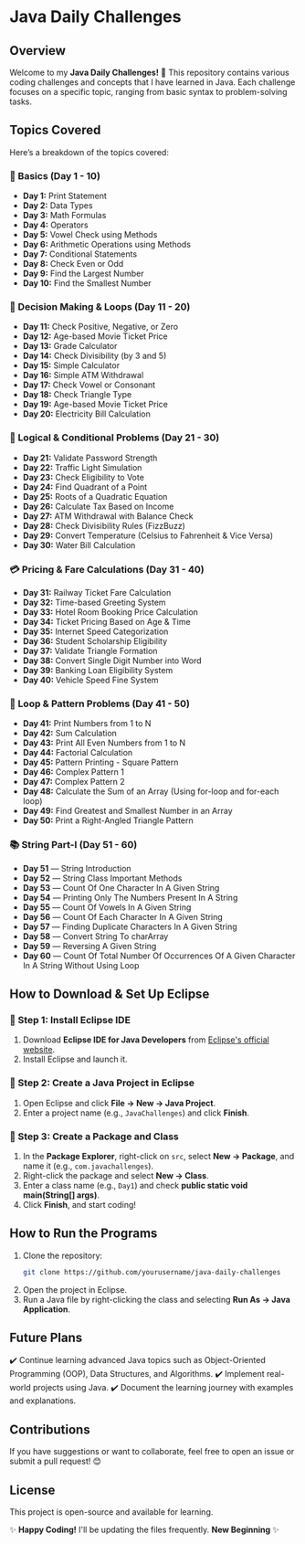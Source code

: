 # Java Daily Challenges

## Overview
Welcome to my **Java Daily Challenges!** 🚀 This repository contains various coding challenges and concepts that I have learned in Java. Each challenge focuses on a specific topic, ranging from basic syntax to problem-solving tasks.

## Topics Covered
Here’s a breakdown of the topics covered:

### 🔰 Basics (Day 1 - 10)
- **Day 1:** Print Statement
- **Day 2:** Data Types
- **Day 3:** Math Formulas
- **Day 4:** Operators
- **Day 5:** Vowel Check using Methods
- **Day 6:** Arithmetic Operations using Methods
- **Day 7:** Conditional Statements
- **Day 8:** Check Even or Odd
- **Day 9:** Find the Largest Number
- **Day 10:** Find the Smallest Number

### 🧮 Decision Making & Loops (Day 11 - 20)
- **Day 11:** Check Positive, Negative, or Zero
- **Day 12:** Age-based Movie Ticket Price
- **Day 13:** Grade Calculator
- **Day 14:** Check Divisibility (by 3 and 5)
- **Day 15:** Simple Calculator
- **Day 16:** Simple ATM Withdrawal
- **Day 17:** Check Vowel or Consonant
- **Day 18:** Check Triangle Type
- **Day 19:** Age-based Movie Ticket Price
- **Day 20:** Electricity Bill Calculation

### 🔎 Logical & Conditional Problems (Day 21 - 30)
- **Day 21:** Validate Password Strength
- **Day 22:** Traffic Light Simulation
- **Day 23:** Check Eligibility to Vote
- **Day 24:** Find Quadrant of a Point
- **Day 25:** Roots of a Quadratic Equation
- **Day 26:** Calculate Tax Based on Income
- **Day 27:** ATM Withdrawal with Balance Check
- **Day 28:** Check Divisibility Rules (FizzBuzz)
- **Day 29:** Convert Temperature (Celsius to Fahrenheit & Vice Versa)
- **Day 30:** Water Bill Calculation

### 💳 Pricing & Fare Calculations (Day 31 - 40)
- **Day 31:** Railway Ticket Fare Calculation
- **Day 32:** Time-based Greeting System
- **Day 33:** Hotel Room Booking Price Calculation
- **Day 34:** Ticket Pricing Based on Age & Time
- **Day 35:** Internet Speed Categorization
- **Day 36:** Student Scholarship Eligibility
- **Day 37:** Validate Triangle Formation
- **Day 38:** Convert Single Digit Number into Word
- **Day 39:** Banking Loan Eligibility System
- **Day 40:** Vehicle Speed Fine System

### 🔄 Loop & Pattern Problems (Day 41 - 50)
- **Day 41:** Print Numbers from 1 to N
- **Day 42:** Sum Calculation 
- **Day 43:** Print All Even Numbers from 1 to N
- **Day 44:** Factorial Calculation
- **Day 45:** Pattern Printing - Square Pattern
- **Day 46:** Complex Pattern 1
- **Day 47:** Complex Pattern 2
- **Day 48:** Calculate the Sum of an Array (Using for-loop and for-each loop)
- **Day 49:** Find Greatest and Smallest Number in an Array
- **Day 50:** Print a Right-Angled Triangle Pattern

### 📚 String Part-I (Day 51 - 60)
- **Day 51** — String Introduction
- **Day 52** — String Class Important Methods
- **Day 53** — Count Of One Character In A Given String
- **Day 54** — Printing Only The Numbers Present In A String
- **Day 55** — Count Of Vowels In A Given String
- **Day 56** — Count Of Each Character In A Given String
- **Day 57** — Finding Duplicate Characters In A Given String
- **Day 58** — Convert String To charArray
- **Day 59** — Reversing A Given String
- **Day 60** — Count Of Total Number Of Occurrences Of A Given Character In A String Without Using Loop

## How to Download & Set Up Eclipse

### 🔹 Step 1: Install Eclipse IDE
1. Download **Eclipse IDE for Java Developers** from [Eclipse's official website](https://www.eclipse.org/downloads/).
2. Install Eclipse and launch it.

### 🔹 Step 2: Create a Java Project in Eclipse
1. Open Eclipse and click **File → New → Java Project**.
2. Enter a project name (e.g., `JavaChallenges`) and click **Finish**.

### 🔹 Step 3: Create a Package and Class
1. In the **Package Explorer**, right-click on `src`, select **New → Package**, and name it (e.g., `com.javachallenges`).
2. Right-click the package and select **New → Class**.
3. Enter a class name (e.g., `Day1`) and check **public static void main(String[] args)**.
4. Click **Finish**, and start coding!

## How to Run the Programs
1. Clone the repository:
   ```bash
   git clone https://github.com/yourusername/java-daily-challenges
   ```
2. Open the project in Eclipse.
3. Run a Java file by right-clicking the class and selecting **Run As → Java Application**.

## Future Plans
✔️ Continue learning advanced Java topics such as Object-Oriented Programming (OOP), Data Structures, and Algorithms.
✔️ Implement real-world projects using Java.
✔️ Document the learning journey with examples and explanations.

## Contributions
If you have suggestions or want to collaborate, feel free to open an issue or submit a pull request! 😊

## License
This project is open-source and available for learning.

✨ **Happy Coding!** I'll be updating the files frequently. **New Beginning** ✨

